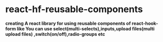 # react-hf-reusable-components
**creating A react library for using reusable components of react-hook-form like 
You can use select(multi-selects),inputs,upload files(multi upload files)
,switch(on/off),radio-groups etc**

